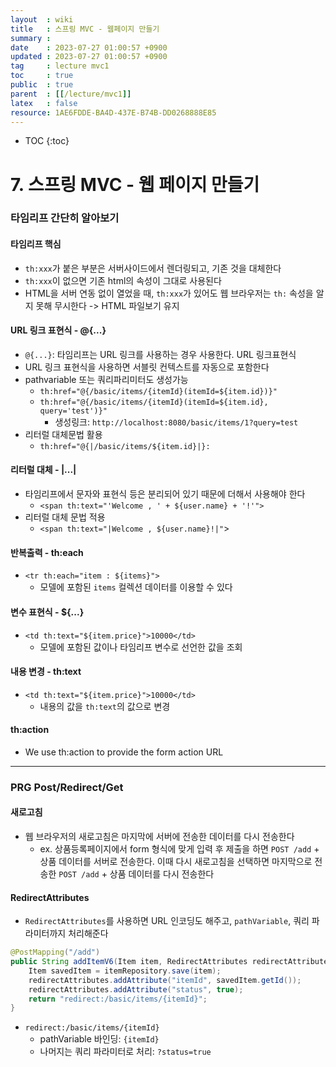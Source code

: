 ```yaml
---
layout  : wiki
title   : 스프링 MVC - 웹페이지 만들기
summary : 
date    : 2023-07-27 01:00:57 +0900
updated : 2023-07-27 01:00:57 +0900
tag     : lecture mvc1
toc     : true
public  : true
parent  : [[/lecture/mvc1]]
latex   : false
resource: 1AE6FDDE-BA4D-437E-B74B-DD0268888E85
---
```

* TOC
{:toc}

# 7. 스프링 MVC - 웹 페이지 만들기

### 타임리프 간단히 알아보기

#### 타임리프 핵심

- `th:xxx`가 붙은 부분은 서버사이드에서 렌더링되고, 기존 것을 대체한다
- `th:xxx`이 없으면 기존 html의 속성이 그대로 사용된다
- HTML을 서버 연동 없이 열었을 때, `th:xxx`가 있어도 웹 브라우저는 `th:` 속성을 알지 못해 무시한다 -> HTML 파일보기 유지

#### URL 링크 표현식 - @{...}

- `@{...}`: 타임리프는 URL 링크를 사용하는 경우 사용한다. URL 링크표현식
- URL 링크 표현식을 사용하면 서블릿 컨텍스트를 자동으로 포함한다
- pathvariable 또는 쿼리파리미터도 생성가능
  - `th:href="@{/basic/items/{itemId}(itemId=${item.id})}"`
  - `th:href="@{/basic/items/{itemId}(itemId=${item.id}, query='test')}"`
    - 생성링크: `http://localhost:8080/basic/items/1?query=test`
- 리터럴 대체문법 활용
  - `th:href="@{|/basic/items/${item.id}|}:`

#### 리터럴 대체 - |...|

- 타임리프에서 문자와 표현식 등은 분리되어 있기 때문에 더해서 사용해야 한다
  - `<span th:text="'Welcome , ' + ${user.name} + '!'">`
- 리터럴 대체 문법 적용
  - `<span th:text="|Welcome , ${user.name}!|"`>

#### 반복출력 - th:each

- `<tr th:each="item : ${items}">`
  - 모델에 포함된 `items` 컬렉션 데이터를 이용할 수 있다

#### 변수 표현식 - ${...}

- `<td th:text="${item.price}">10000</td>`
  - 모델에 포함된 값이나 타임리프 변수로 선언한 값을 조회

#### 내용 변경 - th:text

- `<td th:text="${item.price}">10000</td>`
  - 내용의 값을 `th:text`의 값으로 변경

#### th:action

- We use th:action to provide the form action URL

---

### PRG Post/Redirect/Get

#### 새로고침

- 웹 브라우저의 새로고침은 마지막에 서버에 전송한 데이터를 다시 전송한다
  - ex. 상품등록페이지에서 form 형식에 맞게 입력 후 제출을 하면 `POST /add` + 상품 데이터를 서버로 전송한다. 이때 다시 새로고침을 선택하면 마지막으로 전송한 `POST /add` + 상품 데이터를 다시 전송한다

#### RedirectAttributes

- `RedirectAttributes`를 사용하면 URL 인코딩도 해주고, `pathVariable`, 쿼리 파라미터까지 처리해준다

```java
@PostMapping("/add")
public String addItemV6(Item item, RedirectAttributes redirectAttributes) {
    Item savedItem = itemRepository.save(item);
    redirectAttributes.addAttribute("itemId", savedItem.getId());
    redirectAttributes.addAttribute("status", true);
    return "redirect:/basic/items/{itemId}";
}
```

- `redirect:/basic/items/{itemId}`
  - pathVariable 바인딩: `{itemId}`
  - 나머지는 쿼리 파라미터로 처리: `?status=true`

